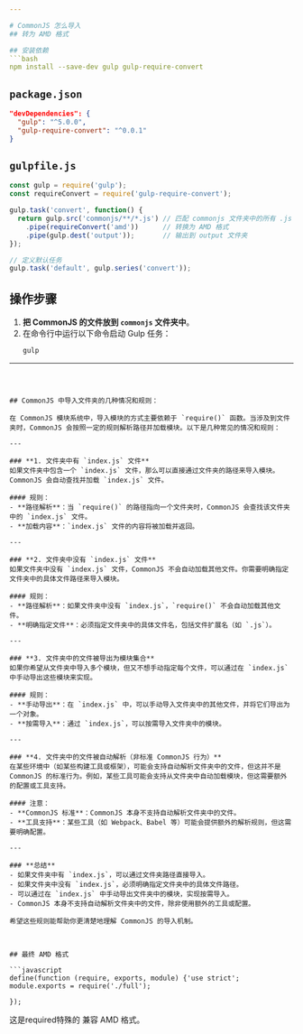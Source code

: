 ```yaml
---

# CommonJS 怎么导入
## 转为 AMD 格式

## 安装依赖
```bash
npm install --save-dev gulp gulp-require-convert
```

## `package.json`
```json
"devDependencies": {
  "gulp": "^5.0.0",
  "gulp-require-convert": "^0.0.1"
}
```

## `gulpfile.js`
```javascript
const gulp = require('gulp');
const requireConvert = require('gulp-require-convert');

gulp.task('convert', function() {
  return gulp.src('commonjs/**/*.js') // 匹配 commonjs 文件夹中的所有 .js 文件
    .pipe(requireConvert('amd'))      // 转换为 AMD 格式
    .pipe(gulp.dest('output'));       // 输出到 output 文件夹
});

// 定义默认任务
gulp.task('default', gulp.series('convert'));
```

## 操作步骤
1. **把 CommonJS 的文件放到 `commonjs` 文件夹中**。
2. 在命令行中运行以下命令启动 Gulp 任务：
   ```bash
   gulp
   ```

---
```



## CommonJS 中导入文件夹的几种情况和规则：

在 CommonJS 模块系统中，导入模块的方式主要依赖于 `require()` 函数。当涉及到文件夹时，CommonJS 会按照一定的规则解析路径并加载模块。以下是几种常见的情况和规则：

---

### **1. 文件夹中有 `index.js` 文件**
如果文件夹中包含一个 `index.js` 文件，那么可以直接通过文件夹的路径来导入模块。CommonJS 会自动查找并加载 `index.js` 文件。

#### 规则：
- **路径解析**：当 `require()` 的路径指向一个文件夹时，CommonJS 会查找该文件夹中的 `index.js` 文件。
- **加载内容**：`index.js` 文件的内容将被加载并返回。

---

### **2. 文件夹中没有 `index.js` 文件**
如果文件夹中没有 `index.js` 文件，CommonJS 不会自动加载其他文件。你需要明确指定文件夹中的具体文件路径来导入模块。

#### 规则：
- **路径解析**：如果文件夹中没有 `index.js`，`require()` 不会自动加载其他文件。
- **明确指定文件**：必须指定文件夹中的具体文件名，包括文件扩展名（如 `.js`）。

---

### **3. 文件夹中的文件被导出为模块集合**
如果你希望从文件夹中导入多个模块，但又不想手动指定每个文件，可以通过在 `index.js` 中手动导出这些模块来实现。

#### 规则：
- **手动导出**：在 `index.js` 中，可以手动导入文件夹中的其他文件，并将它们导出为一个对象。
- **按需导入**：通过 `index.js`，可以按需导入文件夹中的模块。

---

### **4. 文件夹中的文件被自动解析（非标准 CommonJS 行为）**
在某些环境中（如某些构建工具或框架），可能会支持自动解析文件夹中的文件，但这并不是 CommonJS 的标准行为。例如，某些工具可能会支持从文件夹中自动加载模块，但这需要额外的配置或工具支持。

#### 注意：
- **CommonJS 标准**：CommonJS 本身不支持自动解析文件夹中的文件。
- **工具支持**：某些工具（如 Webpack、Babel 等）可能会提供额外的解析规则，但这需要明确配置。

---

### **总结**
- 如果文件夹中有 `index.js`，可以通过文件夹路径直接导入。
- 如果文件夹中没有 `index.js`，必须明确指定文件夹中的具体文件路径。
- 可以通过在 `index.js` 中手动导出文件夹中的模块，实现按需导入。
- CommonJS 本身不支持自动解析文件夹中的文件，除非使用额外的工具或配置。

希望这些规则能帮助你更清楚地理解 CommonJS 的导入机制。



## 最终 AMD 格式

```javascript
define(function (require, exports, module) {'use strict';
module.exports = require('./full');

});
```
这是required特殊的 兼容 AMD 格式。
